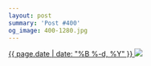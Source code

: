```yaml
---
layout: post
summary: 'Post #400'
og_image: 400-1280.jpg
---
```


<p>
 <time>
  <a href="/400">
   {{ page.date | date: "%B %-d, %Y" }}
  </a>
 </time>
 <a href="/400">
  <img sizes="(min-width: 700px) 50vw, calc(100vw - 2rem)" src="{{ site.assets_url }}/400-640.jpg" srcset="{{ site.assets_url }}/400-1280.jpg 1280w, {{ site.assets_url }}/400-960.jpg 960w, {{ site.assets_url }}/400-640.jpg 640w, {{ site.assets_url }}/400-320.jpg 320w"/>
 </a>
</p>
